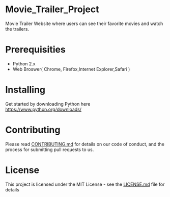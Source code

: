 # Movie_Trailer_Project
Movie Trailer Website where users can see their favorite movies and watch the trailers. 

# Prerequisities
* Python 2.x
* Web Broswer( Chrome, Firefox,Internet Explorer,Safari )

# Installing
Get started by downloading Python here https://www.python.org/downloads/

# Contributing
Please read [CONTRIBUTING.md](https://github.com/LakshmiSharanya/Movie_Trailer_Project/commit/dcdb9b65b7c684715dfb53d1393e473a6281f04d) for details on our code of conduct, and the process for submitting pull requests to us.

# License
This project is licensed under the MIT License - see the [LICENSE.md](https://github.com/LakshmiSharanya/Movie_Trailer_Project/blob/master/LICENSE) file for details

